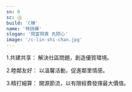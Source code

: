 ```yaml
---
sn: 0
sc: ⑬
build: 'C棟'
name: '林詩蟬'
slogan: '問富問貴 先問心'
image: '/c-lin-shi-chan.jpg'
---
```


1.共建共享： 解決社區問題，創造優質環境。

2.睦鄰友好： 以溫馨活動，促進鄰里情感。

3.精打細算： 開源節流，以有限經費發揮最大價值。

